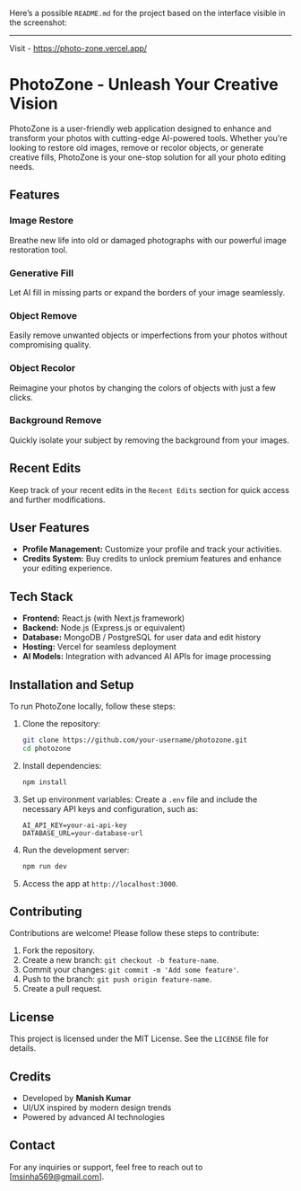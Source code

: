Here’s a possible `README.md` for the project based on the interface visible in the screenshot:

---
Visit - https://photo-zone.vercel.app/

# PhotoZone - Unleash Your Creative Vision

PhotoZone is a user-friendly web application designed to enhance and transform your photos with cutting-edge AI-powered tools. Whether you're looking to restore old images, remove or recolor objects, or generate creative fills, PhotoZone is your one-stop solution for all your photo editing needs.

## Features

### Image Restore
Breathe new life into old or damaged photographs with our powerful image restoration tool.

### Generative Fill
Let AI fill in missing parts or expand the borders of your image seamlessly.

### Object Remove
Easily remove unwanted objects or imperfections from your photos without compromising quality.

### Object Recolor
Reimagine your photos by changing the colors of objects with just a few clicks.

### Background Remove
Quickly isolate your subject by removing the background from your images.

## Recent Edits
Keep track of your recent edits in the `Recent Edits` section for quick access and further modifications.

## User Features
- **Profile Management:** Customize your profile and track your activities.
- **Credits System:** Buy credits to unlock premium features and enhance your editing experience.

## Tech Stack
- **Frontend:** React.js (with Next.js framework)
- **Backend:** Node.js (Express.js or equivalent)
- **Database:** MongoDB / PostgreSQL for user data and edit history
- **Hosting:** Vercel for seamless deployment
- **AI Models:** Integration with advanced AI APIs for image processing

## Installation and Setup
To run PhotoZone locally, follow these steps:

1. Clone the repository:
   ```bash
   git clone https://github.com/your-username/photozone.git
   cd photozone
   ```

2. Install dependencies:
   ```bash
   npm install
   ```

3. Set up environment variables:
   Create a `.env` file and include the necessary API keys and configuration, such as:
   ```
   AI_API_KEY=your-ai-api-key
   DATABASE_URL=your-database-url
   ```

4. Run the development server:
   ```bash
   npm run dev
   ```

5. Access the app at `http://localhost:3000`.

## Contributing
Contributions are welcome! Please follow these steps to contribute:
1. Fork the repository.
2. Create a new branch: `git checkout -b feature-name`.
3. Commit your changes: `git commit -m 'Add some feature'`.
4. Push to the branch: `git push origin feature-name`.
5. Create a pull request.

## License
This project is licensed under the MIT License. See the `LICENSE` file for details.

## Credits
- Developed by **Manish Kumar**
- UI/UX inspired by modern design trends
- Powered by advanced AI technologies

## Contact
For any inquiries or support, feel free to reach out to [msinha569@gmail.com].
